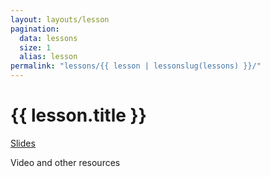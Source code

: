 ```yaml
---
layout: layouts/lesson
pagination:
  data: lessons
  size: 1
  alias: lesson
permalink: "lessons/{{ lesson | lessonslug(lessons) }}/"
---
```


# {{ lesson.title }}

[Slides](slides/)

Video and other resources
